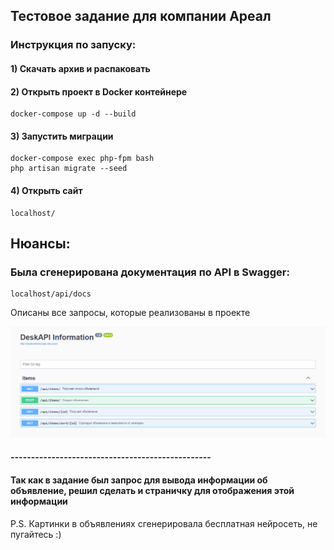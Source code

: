 ## Тестовое задание для компании Ареал

### Инструкция по запуску:

#### 1) Скачать архив и распаковать 
#### 2) Открыть проект в Docker контейнере 
```
docker-compose up -d --build
```
#### 3) Запустить миграции
```
docker-compose exec php-fpm bash
php artisan migrate --seed
```
#### 4) Открыть сайт 
```
localhost/
```

## Нюансы: 

### Была сгенерирована документация по API в Swagger:
```
localhost/api/docs
```
Описаны все запросы, которые реализованы в проекте

![Image alt](https://github.com/zKaspy/desk_api/raw/main/api.png)
#### -------------------------------------------------
#### Так как в задание был запрос для вывода информации об объявление, решил сделать и страничку для отображения этой информации
P.S. Картинки в объявлениях сгенерировала бесплатная нейросеть, не пугайтесь :)


